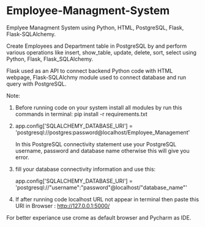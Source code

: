 # Employee-Managment-System

Emplyee Managment System using Python, HTML, PostgreSQL, Flask, Flask-SQLAlchemy.

Create Employees and Department table in PostgreSQL by and perform various operations like insert, show_table, update, delete, sort, select using Python, Flask, Flask_SQLAlchemy.

Flask used as an API to connect backend Python code with HTML webpage, Flask-SQLAlchmy module used to connect database and run query with PostgreSQL.


Note: 
1. Before running code on your system install all modules by run this commands in terminal: pip install -r requirements.txt

2. app.config['SQLALCHEMY_DATABASE_URI'] = 'postgresql://postgres:password@localhost/Employee_Management'

    In this PostgreSQL connectivity statement use your PostgreSQL username, password and database name otherwise this will give you error.
    
3. fill your database connectivity information and use this:

    app.config['SQLALCHEMY_DATABASE_URI'] = 'postgresql://"username":"password"@localhost/"database_name"'
  
 4. If after running code localhost URL not appear in terminal then paste this URl in Browser : http://127.0.0.1:5000/
  

For better experiance use crome as default browser and Pycharm as IDE.
